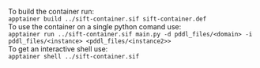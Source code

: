To build the container run:  
`apptainer build ../sift-container.sif sift-container.def`  
To use the container on a single python comand use:  
`apptainer run ../sift-container.sif main.py -d pddl_files/<domain> -i pddl_files/<instance> <pddl_files/<instance2>>`  
To get an interactive shell use:  
`apptainer shell ../sift-container.sif`
